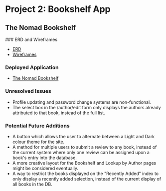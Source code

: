 # Project 2: Bookshelf App
## The Nomad Bookshelf

### ERD and Wireframes
* [ERD](https://imgur.com/a/0NvnsTk)
* [Wireframes](https://imgur.com/a/pw1E0D4)

### Deployed Application
* [The Nomad Bookshelf](https://nomadbooks.herokuapp.com/)

### Unresolved Issues
* Profile updating and password change systems are non-functional.
* The select box in the /author/edit form only displays the authors already attributed to that book, instead of the full list.

### Potential Future Additions
* A button which allows the user to alternate between a Light and Dark colour theme for the site.
* A method for multiple users to submit a review to any book, instead of the current system where only one review can be assigned upon a book's entry into the database.
* A more creative layout for the Bookshelf and Lookup by Author pages might be considered eventually.
* A way to restrict the books displayed on the "Recently Added" index to only display a recently added selection, instead of the current display of all books in the DB.
